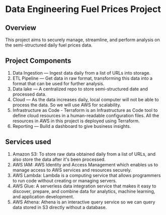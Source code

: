 # Data Engineering Fuel Prices Project
## Overview
This project aims to securely manage, streamline, and perform analysis on the semi-structured daily fuel prices data.

## Project Components 
1. Data Ingestion — Ingest data daily from a list of URLs into storage.
2. ETL Pipeline — Get data in raw format, transforming this data into a format that can be used for further analysis.
3. Data lake — A centralized repo to store semi-structured date and processed data.
4. Cloud — As the data increases daily, local computer will not be able to process the data. So we will use AWS for scalability.
5. Infrastructure as Code - Terraform is an Infrastructure as Code tool to define cloud resources in a human-readable configuration files. All the resources in AWS in this project is deployed using Terraform.
6. Reporting — Build a dashboard to give business insights.

## Services used
1. Amazon S3: To store raw data obtained daily from a list of URLs, and also store the data after it's been processed.
2. AWS IAM: AWS Identity and Access Management which enables us to manage access to AWS services and resources securely.
3. AWS Lambda: Lambda is a computing service that allows programmers to run code without creating or managing servers.
4. AWS Glue: A serverless data integration service that makes it easy to discover, prepare, and combine data for analytics, machine learning, and application development.
5. AWS Athena: Athena is an interactive query service so we can query data stored in S3 directly without a database.
